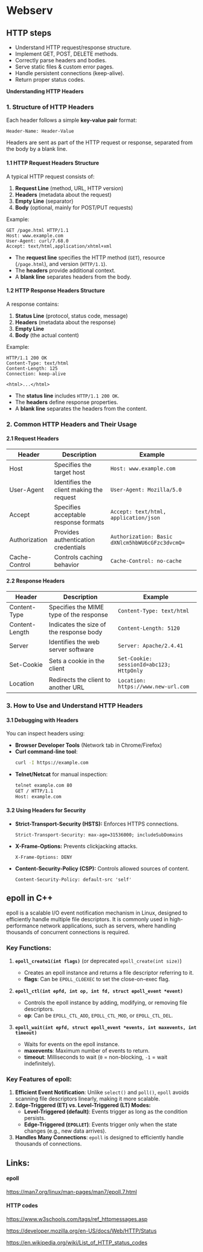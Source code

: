 # Webserv


## HTTP steps
- Understand HTTP request/response structure.
- Implement GET, POST, DELETE methods.
- Correctly parse headers and bodies.
- Serve static files & custom error pages.
- Handle persistent connections (keep-alive).
- Return proper status codes.

**Understanding HTTP Headers**

### **1. Structure of HTTP Headers**

Each header follows a simple **key-value pair** format:

```
Header-Name: Header-Value
```

Headers are sent as part of the HTTP request or response, separated from the body by a blank line.

#### **1.1 HTTP Request Headers Structure**

A typical HTTP request consists of:

1. **Request Line** (method, URL, HTTP version)
2. **Headers** (metadata about the request)
3. **Empty Line** (separator)
4. **Body** (optional, mainly for POST/PUT requests)

Example:

```
GET /page.html HTTP/1.1
Host: www.example.com
User-Agent: curl/7.68.0
Accept: text/html,application/xhtml+xml
```

- The **request line** specifies the HTTP method (`GET`), resource (`/page.html`), and version (`HTTP/1.1`).
- The **headers** provide additional context.
- A **blank line** separates headers from the body.

#### **1.2 HTTP Response Headers Structure**

A response contains:

1. **Status Line** (protocol, status code, message)
2. **Headers** (metadata about the response)
3. **Empty Line**
4. **Body** (the actual content)

Example:

```
HTTP/1.1 200 OK
Content-Type: text/html
Content-Length: 125
Connection: keep-alive

<html>...</html>
```

- The **status line** includes `HTTP/1.1 200 OK`.
- The **headers** define response properties.
- A **blank line** separates the headers from the content.

### **2. Common HTTP Headers and Their Usage**

#### **2.1 Request Headers**

| Header        | Description                              | Example                                         |
| ------------- | ---------------------------------------- | ----------------------------------------------- |
| Host          | Specifies the target host                | `Host: www.example.com`                         |
| User-Agent    | Identifies the client making the request | `User-Agent: Mozilla/5.0`                       |
| Accept        | Specifies acceptable response formats    | `Accept: text/html, application/json`           |
| Authorization | Provides authentication credentials      | `Authorization: Basic dXNlcm5hbWU6cGFzc3dvcmQ=` |
| Cache-Control | Controls caching behavior                | `Cache-Control: no-cache`                       |

#### **2.2 Response Headers**

| Header         | Description                             | Example                                  |
| -------------- | --------------------------------------- | ---------------------------------------- |
| Content-Type   | Specifies the MIME type of the response | `Content-Type: text/html`                |
| Content-Length | Indicates the size of the response body | `Content-Length: 5120`                   |
| Server         | Identifies the web server software      | `Server: Apache/2.4.41`                  |
| Set-Cookie     | Sets a cookie in the client             | `Set-Cookie: sessionId=abc123; HttpOnly` |
| Location       | Redirects the client to another URL     | `Location: https://www.new-url.com`      |

### **3. How to Use and Understand HTTP Headers**

#### **3.1 Debugging with Headers**

You can inspect headers using:

- **Browser Developer Tools** (Network tab in Chrome/Firefox)
- **Curl command-line tool**:
  ```sh
  curl -I https://example.com
  ```
- **Telnet/Netcat** for manual inspection:
  ```sh
  telnet example.com 80
  GET / HTTP/1.1
  Host: example.com
  ```

#### **3.2 Using Headers for Security**

- **Strict-Transport-Security (HSTS):** Enforces HTTPS connections.
  ```
  Strict-Transport-Security: max-age=31536000; includeSubDomains
  ```
- **X-Frame-Options:** Prevents clickjacking attacks.
  ```
  X-Frame-Options: DENY
  ```
- **Content-Security-Policy (CSP):** Controls allowed sources of content.
  ```
  Content-Security-Policy: default-src 'self'
  ```




## epoll in C++
epoll is a scalable I/O event notification mechanism in Linux, designed to efficiently handle multiple file descriptors. It is commonly used in high-performance network applications, such as servers, where handling thousands of concurrent connections is required.

### Key Functions:

1. **`epoll_create1(int flags)`** (or deprecated `epoll_create(int size)`)  
   - Creates an epoll instance and returns a file descriptor referring to it.  
   - **flags**: Can be `EPOLL_CLOEXEC` to set the close-on-exec flag.

2. **`epoll_ctl(int epfd, int op, int fd, struct epoll_event *event)`**  
   - Controls the epoll instance by adding, modifying, or removing file descriptors.  
   - **op**: Can be `EPOLL_CTL_ADD`, `EPOLL_CTL_MOD`, or `EPOLL_CTL_DEL`.

3. **`epoll_wait(int epfd, struct epoll_event *events, int maxevents, int timeout)`**  
   - Waits for events on the epoll instance.  
   - **maxevents**: Maximum number of events to return.  
   - **timeout**: Milliseconds to wait (`0` = non-blocking, `-1` = wait indefinitely).

### Key Features of epoll:

1. **Efficient Event Notification**: Unlike `select()` and `poll()`, `epoll` avoids scanning file descriptors linearly, making it more scalable.
2. **Edge-Triggered (ET) vs. Level-Triggered (LT) Modes:**  
   - **Level-Triggered (default)**: Events trigger as long as the condition persists.  
   - **Edge-Triggered (`EPOLLET`)**: Events trigger only when the state changes (e.g., new data arrives).
3. **Handles Many Connections**: `epoll` is designed to efficiently handle thousands of connections.






## Links:

#### epoll
https://man7.org/linux/man-pages/man7/epoll.7.html


#### HTTP codes
https://www.w3schools.com/tags/ref_httpmessages.asp

https://developer.mozilla.org/en-US/docs/Web/HTTP/Status

https://en.wikipedia.org/wiki/List_of_HTTP_status_codes
